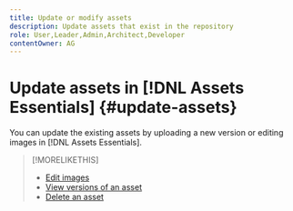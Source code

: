 ```yaml
---
title: Update or modify assets
description: Update assets that exist in the repository
role: User,Leader,Admin,Architect,Developer
contentOwner: AG
---
```


# Update assets in [!DNL Assets Essentials] {#update-assets}

You can update the existing assets by uploading a new version or editing images in [!DNL Assets Essentials].

<!-- TBD: Discard this article if not too much unique content for it.
Merge the update asset part in manage assets or upload assets.
Edit images article.
Link to versioning once an asset is updated.
-->

>[!MORELIKETHIS]
>
>* [Edit images](edit-images.md)
>* [View versions of an asset](navigate-view.md#view-versions)
>* [Delete an asset](manage-organize.md#delete-assets)
